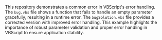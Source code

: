 This repository demonstrates a common error in VBScript's error handling.  The `bug.vbs` file shows a function that fails to handle an empty parameter gracefully, resulting in a runtime error.  The `bugSolution.vbs` file provides a corrected version with improved error handling.  This example highlights the importance of robust parameter validation and proper error handling in VBScript to ensure application stability.